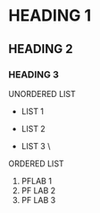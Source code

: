 # HEADING 1
## HEADING 2
### HEADING 3
UNORDERED LIST
- LIST 1
* LIST 2
+ LIST 3 \

ORDERED LIST
1. PFLAB 1
2. PF LAB 2
3. PF LAB 3

